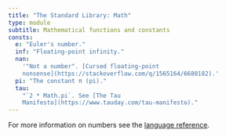 ```yaml
---
title: "The Standard Library: Math"
type: module
subtitle: Mathematical functions and constants
consts:
  e: "Euler's number."
  inf: "Floating-point infinity."
  nan:
    '"Not a number". [Cursed floating-point
    nonsense](https://stackoverflow.com/q/1565164/6680182).'
  pi: "The constant π (pi)."
  tau:
    "`2 * Math.pi`. See [The Tau
    Manifesto](https://www.tauday.com/tau-manifesto)."
---
```


For more information on numbers see the [language reference](/language/numbers).

